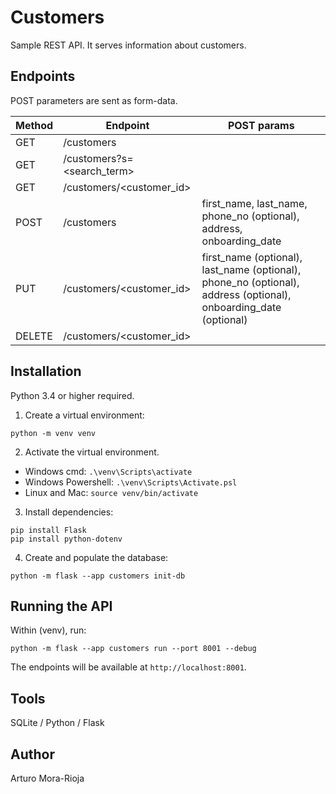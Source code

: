 # Customers
Sample REST API. It serves information about customers.

## Endpoints

POST parameters are sent as form-data.

|Method|Endpoint|POST params|
|------|--------|-----------|
|GET|/customers||
|GET|/customers?s=<search_term>||
|GET|/customers/<customer_id>||
|POST|/customers|first_name, last_name, phone_no (optional), address, onboarding_date|
|PUT|/customers/<customer_id>|first_name (optional), last_name (optional), phone_no (optional), address (optional), onboarding_date (optional)|
|DELETE|/customers/<customer_id>||

## Installation
Python 3.4 or higher required.

1. Create a virtual environment:
```
python -m venv venv
```

2. Activate the virtual environment.
- Windows cmd: `.\venv\Scripts\activate`
- Windows Powershell: `.\venv\Scripts\Activate.psl`
- Linux and Mac: `source venv/bin/activate`

3. Install dependencies:
```
pip install Flask
pip install python-dotenv
```

4. Create and populate the database:
```
python -m flask --app customers init-db
```

## Running the API
Within (venv), run:
```
python -m flask --app customers run --port 8001 --debug
```
The endpoints will be available at `http://localhost:8001`.

## Tools
SQLite / Python / Flask

## Author
Arturo Mora-Rioja